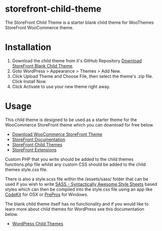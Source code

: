 # storefront-child-theme
The StoreFront Child Theme is a starter blank child theme for WooThemes StoreFront WooCommerce theme.

# Installation
1. Download the child theme from it's GitHub Repository [Download StoreFront Blank Child Theme](https://github.com/smokey2k/storefront-child-theme).
2. Goto WordPress > Appearance > Themes > Add New.
3. Click Upload Theme and Choose File, then select the theme's .zip file. Click Install Now.
4. Click Activate to use your new theme right away.

# Usage
This child theme is designed to be used as a starter theme for the WooCommerce StoreFront theme which you can download for free below.

* [Download WooCommerce StoreFront Theme](https://wordpress.org/themes/storefront/)
* [StoreFront Documentation](https://docs.woocommerce.com/documentation/themes/storefront/)
* [StoreFront Child Themes](https://woocommerce.com/product-category/themes/storefront-child-theme-themes/)
* [StoreFront Extensions](https://woocommerce.com/product-category/storefront-extensions/)

Custom PHP that you write should be added to the child themes functions.php file whilst any custom CSS should be added to the child themes style.css file.

There is also a style.scss file within the /assets/sass/ folder that can be used if you wish to write [SASS - Syntactically Awesome Style Sheets](http://sass-lang.com/) based styles which can then be compiled into the style.css file using an app like [CodeKit](https://codekitapp.com/) for OSX or [PrePros](https://prepros.io/) for Windows.

The blank child theme itself has no functionality and if you would like to learn more about child themes for WordPress see this documentation below.

* [WordPress Child Themes](https://codex.wordpress.org/Child_Themes)
